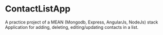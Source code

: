 # ContactListApp
A practice project of a MEAN (Mongodb, Express, AngularJs, NodeJs) stack Application for adding, deleting, editing/updating contacts in a list.
